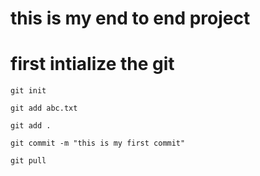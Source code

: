 # this is my end to end project

# first intialize the git

```
git init
``` 

```
git add abc.txt

git add .
```

```
git commit -m "this is my first commit"
```

```
git pull
```

